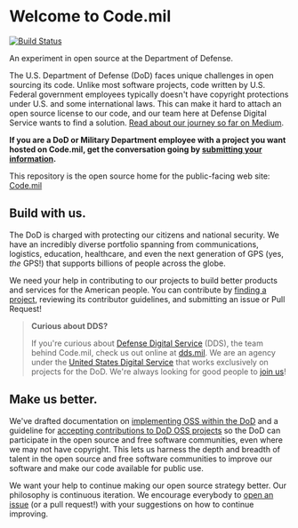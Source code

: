 # Welcome to Code.mil

[![Build Status](https://travis-ci.org/deptofdefense/code.mil.svg)](https://travis-ci.org/deptofdefense/code.mil)

An experiment in open source at the Department of Defense.

The U.S. Department of Defense (DoD) faces unique challenges in open sourcing its code. Unlike most software projects, code written by U.S. Federal government employees typically doesn't have copyright protections under U.S. and some international laws. This can make it hard to attach an open source license to our code, and our team here at Defense Digital Service wants to find a solution. [Read about our journey so far on Medium](https://medium.com/@DefenseDigitalService/code-mil-an-open-source-initiative-at-the-pentagon-5ae4986b79bc#.i78how76u).

**If you are a DoD or Military Department employee with a project you want hosted on Code.mil, get the conversation going by [submitting your information](https://docs.google.com/forms/d/e/1FAIpQLSebDzfqkH8ANSuqQFqValypmceVxNfEzOxMURfQQBAt4IgFQw/viewform?usp=sf_link).**

This repository is the open source home for the public-facing web site: [Code.mil](http://code.mil)

## Build with us.

The DoD is charged with protecting our citizens and national security. We have an incredibly diverse portfolio spanning from communications, logistics, education, healthcare, and even the next generation of GPS (yes, *the* GPS!) that supports billions of people across the globe.

We need your help in contributing to our projects to build better products and services for the American people. You can contribute by [finding a project](https://github.com/topics/code-mil), reviewing its contributor guidelines, and submitting an issue or Pull Request!

> **Curious about DDS?**
>
> If you're curious about [Defense Digital Service](https://dds.mil) (DDS), the team behind Code.mil, check us out online at [dds.mil](https://dds.mil). We are an agency under the [United States Digital Service](https://usds.gov) that works exclusively on projects for the DoD. We're always looking for good people to [join us](https://www.dds.mil/#join)!

## Make us better.

We've drafted documentation on [implementing OSS within the DoD](/implenentation-guide.html) and a guideline for [accepting contributions to DoD OSS projects](/contributing.html) so the DoD can participate in the open source and free software communities, even where we may not have copyright. This lets us harness the depth and breadth of talent in the open source and free software communities to improve our software and make our code available for public use.

We want your help to continue making our open source strategy better. Our philosophy is continuous iteration. We encourage everybody to [open an issue](https://github.com/deptofdefense/code.mil/issues/new) (or a pull request!) with your suggestions on how to continue improving.
